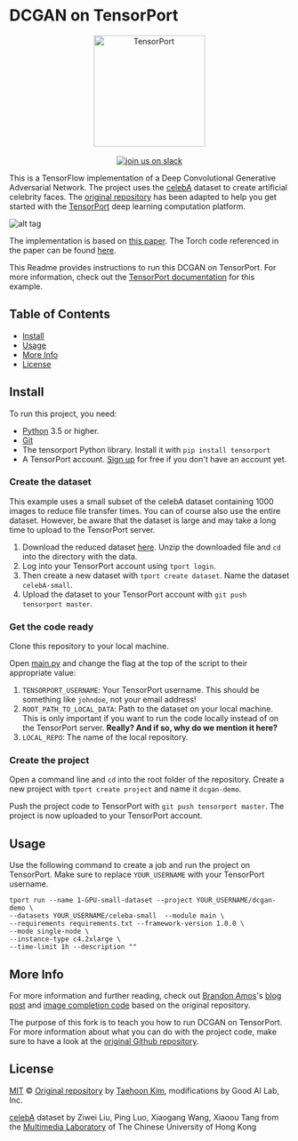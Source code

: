 # DCGAN on TensorPort
<p align="center">
<img src="https://raw.githubusercontent.com/SvenChmie/mnist/master/tp_logo.png" alt="TensorPort" width="200">
<br>
<br>
<a href="https://slackin-altdyjrdgq.now.sh"><img src="https://slackin-altdyjrdgq.now.sh/badge.svg" alt="join us on slack"></a>
</p>

This is a TensorFlow implementation of a Deep Convolutional Generative Adversarial Network. The project uses the [celebA](http://mmlab.ie.cuhk.edu.hk/projects/CelebA.html) dataset to create artificial celebrity faces. The [original repository](https://github.com/carpedm20/DCGAN-tensorflow) has been adapted to help you get started with the [TensorPort](https://tensorport.com) deep learning computation platform.

![alt tag](DCGAN.png)

The implementation is based on [this paper](http://arxiv.org/abs/1511.06434). The Torch code referenced in the paper can be found [here](https://github.com/soumith/dcgan.torch).

This Readme provides instructions to run this DCGAN on TensorPort. For more information, check out the [TensorPort documentation](https://docs.tensorport.com/v1.0/docs/creating-celebrity-faces-using-a-dcgan) for this example. 


## Table of Contents

- [Install](#install)
- [Usage](#usage)
- [More Info](#more-info)
- [License](#license)

## Install

To run this project, you need:

- [Python](https://python.org/) 3.5 or higher.
- [Git](https://git-scm.com/)
- The tensorport Python library. Install it with `pip install tensorport`
- A TensorPort account. [Sign up](https://tensorport.com) for free if you don't have an account yet.

### Create the dataset

This example uses a small subset of the celebA dataset containing 1000 images to reduce file transfer times. You can of course also use the entire dataset. However, be aware that the dataset is large and may take a long time to upload to the TensorPort server.

1. Download the reduced dataset [here](https://tensorport-public-datasets.s3.amazonaws.com/celebA_small.zip). Unzip the downloaded file and `cd` into the directory with the data.
2. Log into your TensorPort account using `tport login`.
3. Then create a new dataset with `tport create dataset`. Name the dataset `celebA-small`.
4. Upload the dataset to your TensorPort account with `git push tensorport master`.

### Get the code ready

Clone this repository to your local machine.

Open [main.py](/main.py) and change the flag at the top of the script to their appropriate value:

1. `TENSORPORT_USERNAME`: Your TensorPort username. This should be something like `johndoe`, not your email address!
2. `ROOT_PATH_TO_LOCAL_DATA`: Path to the dataset on your local machine. This is only important if you want to run the code locally instead of on the TensorPort server. **Really? And if so, why do we mention it here?**
3. `LOCAL_REPO`: The name of the local repository. 

### Create the project

Open a command line and `cd` into the root folder of the repository. Create a new project with `tport create project` and name it `dcgan-demo`.

Push the project code to TensorPort with `git push tensorport master`. The project is now uploaded to your  TensorPort account.

## Usage

Use the following command to create a job and run the project on TensorPort. Make sure to replace `YOUR_USERNAME` with your TensorPort username.

```shell
tport run --name 1-GPU-small-dataset --project YOUR_USERNAME/dcgan-demo \ 
--datasets YOUR_USERNAME/celeba-small  --module main \
--requirements requirements.txt --framework-version 1.0.0 \
--mode single-node \
--instance-type c4.2xlarge \
--time-limit 1h --description ""
```

## More Info

For more information and further reading, check out [Brandon Amos](http://bamos.github.io/)'s [blog post](http://bamos.github.io/2016/08/09/deep-completion/) and [image completion code](https://github.com/bamos/dcgan-completion.tensorflow) based on the original repository.

The purpose of this fork is to teach you how to run DCGAN on TensorPort. For more information about what you can do with the project code, make sure to have a look at the [original Github repository](https://github.com/carpedm20/DCGAN-tensorflow).

## License

[MIT](LICENSE) © [Original repository](https://github.com/tensorport/DCGAN-tensorflow) by [Taehoon Kim](http://carpedm20.github.io/), modifications by Good AI Lab, Inc.

[celebA](http://mmlab.ie.cuhk.edu.hk/projects/CelebA.html) dataset by Ziwei Liu, Ping Luo, Xiaogang Wang, Xiaoou Tang from the [Multimedia Laboratory](http://mmlab.ie.cuhk.edu.hk/) of The Chinese University of Hong Kong